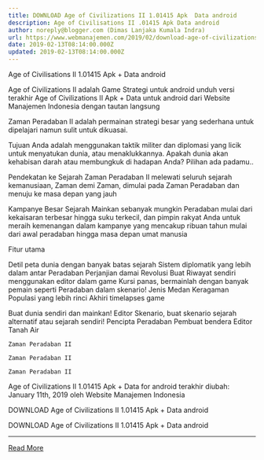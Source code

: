 ```yaml
---
title: DOWNLOAD Age of Civilizations II 1.01415 Apk  Data android
description: Age of Civilisations II .01415 Apk Data android
author: noreply@blogger.com (Dimas Lanjaka Kumala Indra)
url: https://www.webmanajemen.com/2019/02/download-age-of-civilizations-ii-101415.html
date: 2019-02-13T08:14:00.000Z
updated: 2019-02-13T08:14:00.000Z
---
```


Age of Civilisations II 1.01415 Apk + Data android 
  
  
  
  Age of Civilizations II adalah Game Strategi untuk android 
 unduh versi terakhir Age of Civilizations II Apk + Data untuk android dari Website Manajemen Indonesia dengan tautan langsung 
  
  Zaman Peradaban II adalah permainan strategi besar yang sederhana untuk dipelajari namun sulit untuk dikuasai. 
  
  Tujuan Anda adalah menggunakan taktik militer dan diplomasi yang licik untuk menyatukan dunia, atau menaklukkannya. 
 Apakah dunia akan kehabisan darah atau membungkuk di hadapan Anda?  Pilihan ada padamu.. 
  
  Pendekatan ke Sejarah 
 Zaman Peradaban II melewati seluruh sejarah kemanusiaan, Zaman demi Zaman, dimulai pada Zaman Peradaban dan menuju ke masa depan yang jauh 
  
  Kampanye Besar Sejarah 
 Mainkan sebanyak mungkin Peradaban mulai dari kekaisaran terbesar hingga suku terkecil, dan pimpin rakyat Anda untuk meraih kemenangan dalam kampanye yang mencakup ribuan tahun mulai dari awal peradaban hingga masa depan umat manusia 
  
  Fitur utama 
  
  Detil peta dunia dengan banyak batas sejarah 
 Sistem diplomatik yang lebih dalam antar Peradaban 
 Perjanjian damai 
 Revolusi 
 Buat Riwayat sendiri menggunakan editor dalam game 
 Kursi panas, bermainlah dengan banyak pemain seperti Peradaban dalam skenario! 
 Jenis Medan 
 Keragaman Populasi yang lebih rinci 
 Akhiri timelapses game 
  
  Buat dunia sendiri dan mainkan! 
 Editor Skenario, buat skenario sejarah alternatif atau sejarah sendiri! 
 Pencipta Peradaban 
 Pembuat bendera 
 Editor Tanah Air 
  
    Zaman Peradaban II 
  
    Zaman Peradaban II 
  
    Zaman Peradaban II 
  
  Age of Civilizations II 1.01415 Apk + Data for android terakhir diubah: January 11th, 2019 oleh Website Manajemen Indonesia 
  
  
  
DOWNLOAD Age of Civilizations II 1.01415 Apk + Data android
  
 DOWNLOAD Age of Civilizations II 1.01415 Apk + Data android<hr/> <a href="https://www.webmanajemen.com/2019/02/download-age-of-civilizations-ii-101415.html" rel="follow" class="button" id="read-more">Read More</a>
